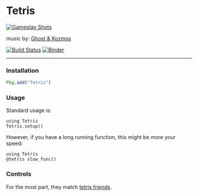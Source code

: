 # Tetris

[![Gameplay Shots](https://raw.githubusercontent.com/djsegal/Tetris.jl/master/tetris.png)](https://mybinder.org/v2/gh/djsegal/tetris-binder/master?urlpath=apps%2FJulia%20Tetris.ipynb)

music by: [Ghost & Kozmos](https://soundcloud.com/the-ghost-that-haunts-your-house/ghost-kozmos-tetris-theme-electro-swing-remix)

[![Build Status](https://travis-ci.org/djsegal/Tetris.jl.svg?branch=master)](https://travis-ci.org/djsegal/Tetris.jl)
[![Binder](https://mybinder.org/badge.svg)](https://mybinder.org/v2/gh/djsegal/tetris-binder/master?urlpath=apps%2FJulia%20Tetris.ipynb)

-----

### Installation

```julia
Pkg.add("Tetris")
```

### Usage

Standard usage is:

```
using Tetris
Tetris.setup()
```

However, if you have a long running function, this might be more your speed:

```
using Tetris
@tetris slow_func()
```

### Controls

For the most part, they match [tetris friends](http://www.tetrisfriends.com/help/tips_appendix.php#controls).
